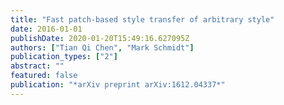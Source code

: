 ```yaml
---
title: "Fast patch-based style transfer of arbitrary style"
date: 2016-01-01
publishDate: 2020-01-20T15:49:16.627095Z
authors: ["Tian Qi Chen", "Mark Schmidt"]
publication_types: ["2"]
abstract: ""
featured: false
publication: "*arXiv preprint arXiv:1612.04337*"
---
```


